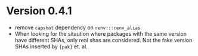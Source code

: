 # Version 0.4.1

  * remove `capshot` dependency on `renv:::renv_alias`.
  * When looking for the sitaution where packages with the same version have different SHAs, only real shas are considered. Not the fake version SHAs inserted by `{pak}` et. al.

